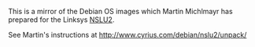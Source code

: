 This is a mirror of the Debian OS images which Martin Michlmayr has prepared for the Linksys [NSLU2](https://en.wikipedia.org/wiki/NSLU2).

See Martin's instructions at http://www.cyrius.com/debian/nslu2/unpack/
